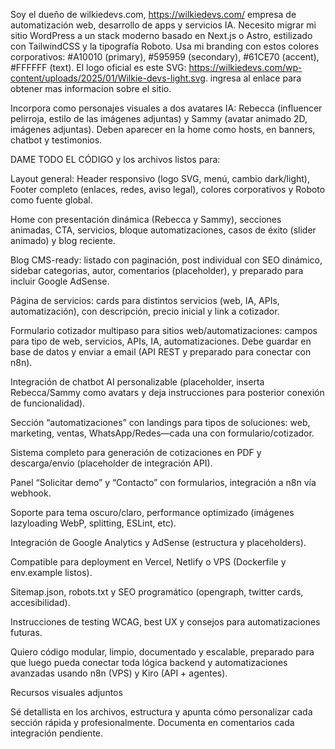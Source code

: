 Soy el dueño de wilkiedevs.com, https://wilkiedevs.com/ empresa de automatización web, desarrollo de apps y servicios IA. Necesito migrar mi sitio WordPress a un stack moderno basado en Next.js o Astro, estilizado con TailwindCSS y la tipografía Roboto. Usa mi branding con estos colores corporativos: #A10010 (primary), #595959 (secondary), #61CE70 (accent), #FFFFFF (text). El logo oficial es este SVG: https://wilkiedevs.com/wp-content/uploads/2025/01/Wilkie-devs-light.svg. ingresa al enlace para obtener mas informacion sobre el sitio.

Incorpora como personajes visuales a dos avatares IA: Rebecca (influencer pelirroja, estilo de las imágenes adjuntas) y Sammy (avatar animado 2D, imágenes adjuntas). Deben aparecer en la home como hosts, en banners, chatbot y testimonios.

DAME TODO EL CÓDIGO y los archivos listos para:

Layout general: Header responsivo (logo SVG, menú, cambio dark/light), Footer completo (enlaces, redes, aviso legal), colores corporativos y Roboto como fuente global.

Home con presentación dinámica (Rebecca y Sammy), secciones animadas, CTA, servicios, bloque automatizaciones, casos de éxito (slider animado) y blog reciente.

Blog CMS-ready: listado con paginación, post individual con SEO dinámico, sidebar categorias, autor, comentarios (placeholder), y preparado para incluir Google AdSense.

Página de servicios: cards para distintos servicios (web, IA, APIs, automatización), con descripción, precio inicial y link a cotizador.

Formulario cotizador multipaso para sitios web/automatizaciones: campos para tipo de web, servicios, APIs, IA, automatizaciones. Debe guardar en base de datos y enviar a email (API REST y preparado para conectar con n8n).

Integración de chatbot AI personalizable (placeholder, inserta Rebecca/Sammy como avatars y deja instrucciones para posterior conexión de funcionalidad).

Sección “automatizaciones” con landings para tipos de soluciones: web, marketing, ventas, WhatsApp/Redes—cada una con formulario/cotizador.

Sistema completo para generación de cotizaciones en PDF y descarga/envío (placeholder de integración API).

Panel “Solicitar demo” y “Contacto” con formularios, integración a n8n vía webhook.

Soporte para tema oscuro/claro, performance optimizado (imágenes lazyloading WebP, splitting, ESLint, etc).

Integración de Google Analytics y AdSense (estructura y placeholders).

Compatible para deployment en Vercel, Netlify o VPS (Dockerfile y env.example listos).

Sitemap.json, robots.txt y SEO programático (opengraph, twitter cards, accesibilidad).

Instrucciones de testing WCAG, best UX y consejos para automatizaciones futuras.

Quiero código modular, limpio, documentado y escalable, preparado para que luego pueda conectar toda lógica backend y automatizaciones avanzadas usando n8n (VPS) y Kiro (API + agentes).

Recursos visuales adjuntos

Sé detallista en los archivos, estructura y apunta cómo personalizar cada sección rápida y profesionalmente. Documenta en comentarios cada integración pendiente.